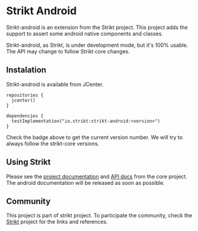 # Strikt Android

Strikt-android is an extension from the Strikt project.
This project adds the support to assert some android native components and classes.

Strikt-android, as Strikt, is under development mode, but it's 100% usable.
The API may change to follow Strikt core changes.

## Instalation

Strikt-android is available from JCenter.

```
repositories {
  jcenter()
}

dependencies {
  testImplementation("io.strikt:strikt-android:<version>")
}
```

Check the badge above to get the current version number.
We will try to always follow the strikt-core versions.

## Using Strikt

Please see the [project documentation](https://strikt.io/) and [API docs](https://strikt.io/api/strikt-core) from the core project.
The android documentation will be released as soon as possible.

## Community

This project is part of strikt project. To participate the community, check the [Strikt](https://github.com/robfletcher/strikt) project for the links and references.
